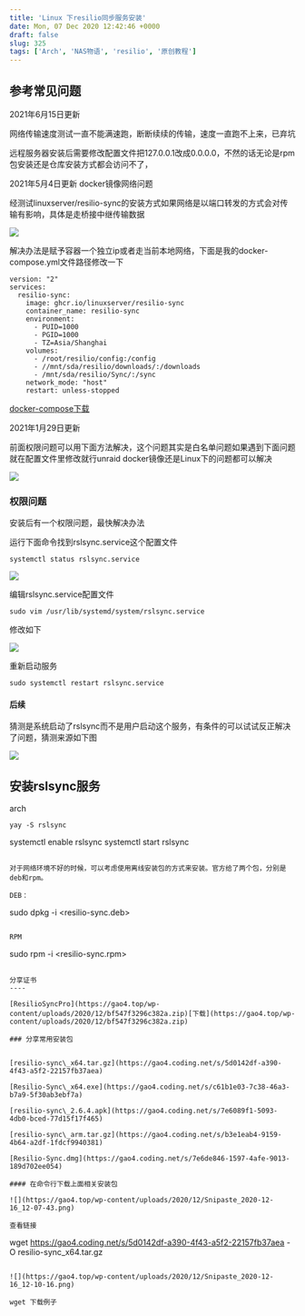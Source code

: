 ```yaml
---
title: 'Linux 下resilio同步服务安装'
date: Mon, 07 Dec 2020 12:42:46 +0000
draft: false
slug: 325 
tags: ['Arch', 'NAS物语', 'resilio', '原创教程']
---
```


参考常见问题
------

2021年6月15日更新

网络传输速度测试一直不能满速跑，断断续续的传输，速度一直跑不上来，已弃坑

远程服务器安装后需要修改配置文件把127.0.0.1改成0.0.0.0，不然的话无论是rpm包安装还是仓库安装方式都会访问不了，

2021年5月4日更新 docker镜像网络问题

经测试linuxserver/resilio-sync的安装方式如果网络是以端口转发的方式会对传输有影响，具体是走桥接中继传输数据

![](https://gao4.top/wp-content/uploads/2021/05/image.png)

解决办法是赋予容器一个独立ip或者走当前本地网络，下面是我的docker-compose.yml文件路径修改一下

```
version: "2"
services:
  resilio-sync:
    image: ghcr.io/linuxserver/resilio-sync
    container_name: resilio-sync
    environment:
      - PUID=1000
      - PGID=1000
      - TZ=Asia/Shanghai
    volumes:
      - /root/resilio/config:/config
      - //mnt/sda/resilio/downloads/:/downloads
      - /mnt/sda/resilio/Sync/:/sync
    network_mode: "host"
    restart: unless-stopped
```

[docker-compose](https://gao4.top/wp-content/uploads/2020/12/baedb53e845ae71.zip)[下载](https://gao4.top/wp-content/uploads/2020/12/baedb53e845ae71.zip)

2021年1月29日更新

前面权限问题可以用下面方法解决，这个问题其实是白名单问题如果遇到下面问题就在配置文件里修改就行unraid docker镜像还是Linux下的问题都可以解决

![](https://gao4.top/wp-content/uploads/2021/01/Snipaste_2021-01-29_15-15-24-1024x514.png)

### 权限问题

安装后有一个权限问题，最快解决办法

运行下面命令找到rslsync.service这个配置文件

```
systemctl status rslsync.service
```

![](https://gao4.top/wp-content/uploads/2020/12/Snipaste_2020-12-07_12-22-51.png)

编辑rslsync.service配置文件

```
sudo vim /usr/lib/systemd/system/rslsync.service
```

修改如下

![](https://gao4.top/wp-content/uploads/2020/12/Snipaste_2020-12-07_12-26-01.png)

重新启动服务

```
sudo systemctl restart rslsync.service
```

#### 后续

猜测是系统启动了rslsync而不是用户启动这个服务，有条件的可以试试反正解决了问题，猜测来源如下图

![](https://gao4.top/wp-content/uploads/2020/12/Snipaste_2020-12-07_12-29-26.png)

安装rslsync服务
-----------

arch

```
yay -S rslsync
``````
systemctl enable rslsync
systemctl start rslsync
```

对于网络环境不好的时候，可以考虑使用离线安装包的方式来安装。官方给了两个包，分别是deb和rpm。

DEB：

```
sudo dpkg -i <resilio-sync.deb>
```

RPM

```
sudo rpm -i <resilio-sync.rpm>
```

分享证书
----

[ResilioSyncPro](https://gao4.top/wp-content/uploads/2020/12/bf547f3296c382a.zip)[下载](https://gao4.top/wp-content/uploads/2020/12/bf547f3296c382a.zip)

### 分享常用安装包

  
[resilio-sync\_x64.tar.gz](https://gao4.coding.net/s/5d0142df-a390-4f43-a5f2-22157fb37aea)

[Resilio-Sync\_x64.exe](https://gao4.coding.net/s/c61b1e03-7c38-46a3-b7a9-5f30ab3ebf7a)

[resilio-sync\_2.6.4.apk](https://gao4.coding.net/s/7e6089f1-5093-4db0-bced-77d15f17f465)

[resilio-sync\_arm.tar.gz](https://gao4.coding.net/s/b3e1eab4-9159-4b64-a2df-1fdcf9940381)

[Resilio-Sync.dmg](https://gao4.coding.net/s/7e6de846-1597-4afe-9013-189d702ee054)

#### 在命令行下载上面相关安装包

![](https://gao4.top/wp-content/uploads/2020/12/Snipaste_2020-12-16_12-07-43.png)

查看链接

```
wget https://gao4.coding.net/s/5d0142df-a390-4f43-a5f2-22157fb37aea -O resilio-sync_x64.tar.gz
```

![](https://gao4.top/wp-content/uploads/2020/12/Snipaste_2020-12-16_12-10-16.png)

wget 下载例子